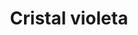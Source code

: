 ---
title: Cristal violeta
date: 
draft: false

# descripcion
description : Pulsera en plata 925 y cristales. Largo regulable.

materials: 

color: 

dimensions: Largo 19 extensible a 21.5

code: 03-21-0901

type: "Pulseras"

categories: []

price: $3.760,00

price_eftvo: $3.200,00

# Images
# first image will be shown in the product page
images:
  # - image: "images/path_to_image"
  # La ubicacion de las imagenes es imagenes/Pulseras/Pulseras.Microcubic/03-21-0901-cristal-violeta
  - image: "./images/pulseras/microcubic/03-21-0901-cristal-violeta_a.jpg"
  - image: "./images/pulseras/microcubic/03-21-0901-cristal-violeta_b.jpg"
---